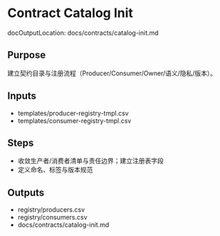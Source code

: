 # Contract Catalog Init

docOutputLocation: docs/contracts/catalog-init.md

## Purpose

建立契约目录与注册流程（Producer/Consumer/Owner/语义/隐私/版本）。

## Inputs

- templates/producer-registry-tmpl.csv
- templates/consumer-registry-tmpl.csv

## Steps

- 收敛生产者/消费者清单与责任边界；建立注册表字段
- 定义命名、标签与版本规范

## Outputs

- registry/producers.csv
- registry/consumers.csv
- docs/contracts/catalog-init.md
